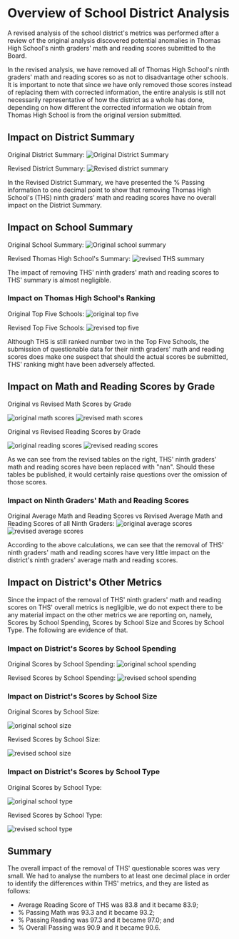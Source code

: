 # Overview of School District Analysis
A revised analysis of the school district's metrics was performed after a review of the original analysis discovered potential anomalies in Thomas High School's ninth graders' math and reading scores submitted to the Board. 

In the revised analysis, we have removed all of Thomas High School's ninth graders' math and reading scores so as not to disadvantage other schools. It is important to note that since we have only removed those scores instead of replacing them with corrected information, the entire analysis is still not necessarily representative of how the district as a whole has done, depending on how different the corrected information we obtain from Thomas High School is from the original version submitted.

## Impact on District Summary
Original District Summary:
![Original District Summary](https://github.com/hwaijiinlee/School_District_Analysis/blob/main/Resources/original_district_summary.png)

Revised District Summary:
![Revised district summary](https://github.com/hwaijiinlee/School_District_Analysis/blob/main/Resources/revised_district_summary.png)

In the Revised District Summary, we have presented the % Passing information to one decimal point to show that removing Thomas High School's (THS) ninth graders' math and reading scores have no overall impact on the District Summary.

## Impact on School Summary
Original School Summary:
![Original school summary](https://github.com/hwaijiinlee/School_District_Analysis/blob/main/Resources/original_per_school_summary.png)

Revised Thomas High School's Summary:
![revised THS summary](https://github.com/hwaijiinlee/School_District_Analysis/blob/main/Resources/revised_per_school_summary.png)

The impact of removing THS' ninth graders' math and reading scores to THS' summary is almost negligible.

### Impact on Thomas High School's Ranking
Original Top Five Schools:
![original top five](https://github.com/hwaijiinlee/School_District_Analysis/blob/main/Resources/original_top_five.png)

Revised Top Five Schools:
![revised top five](https://github.com/hwaijiinlee/School_District_Analysis/blob/main/Resources/revised_top_five.png)

Although THS is still ranked number two in the Top Five Schools, the submission of questionable data for their ninth graders' math and reading scores does make one suspect that should the actual scores be submitted, THS' ranking might have been adversely affected.

## Impact on Math and Reading Scores by Grade
Original vs Revised Math Scores by Grade

![original math scores](https://github.com/hwaijiinlee/School_District_Analysis/blob/main/Resources/original_math_scores_by_grade.png)
![revised math scores](https://github.com/hwaijiinlee/School_District_Analysis/blob/main/Resources/revised_math_scores_by_grade.png)

Original vs Revised Reading Scores by Grade

![original reading scores](https://github.com/hwaijiinlee/School_District_Analysis/blob/main/Resources/original_reading_scores_by_grade.png)
![revised reading scores](https://github.com/hwaijiinlee/School_District_Analysis/blob/main/Resources/revised_reading_scores_by_grade.png)

As we can see from the revised tables on the right, THS' ninth graders' math and reading scores have been replaced with "nan". Should these tables be published, it would certainly raise questions over the omission of those scores.

### Impact on Ninth Graders' Math and Reading Scores
Original Average Math and Reading Scores vs Revised Average Math and Reading Scores of all Ninth Graders:
![original average scores](https://github.com/hwaijiinlee/School_District_Analysis/blob/main/Resources/original_ninth_grade_scores.png)
![revised average scores](https://github.com/hwaijiinlee/School_District_Analysis/blob/main/Resources/revised_ninth_grade_scores.png)

According to the above calculations, we can see that the removal of THS' ninth graders' math and reading scores have very little impact on the district's ninth graders' average math and reading scores.

## Impact on District's Other Metrics
Since the impact of the removal of THS' ninth graders' math and reading scores on THS' overall metrics is negligible, we do not expect there to be any material impact on the other metrics we are reporting on, namely, Scores by School Spending, Scores by School Size and Scores by School Type. The following are evidence of that.

### Impact on District's Scores by School Spending
Original Scores by School Spending:
![original school spending](https://github.com/hwaijiinlee/School_District_Analysis/blob/main/Resources/original_scores_by_spending.png)

Revised Scores by School Spending:
![revised school spending](https://github.com/hwaijiinlee/School_District_Analysis/blob/main/Resources/revised_scores_by_spending.png)

### Impact on District's Scores by School Size
Original Scores by School Size:

![original school size](https://github.com/hwaijiinlee/School_District_Analysis/blob/main/Resources/original_scores_by_size.png)

Revised Scores by School Size:

![revised school size](https://github.com/hwaijiinlee/School_District_Analysis/blob/main/Resources/revised_scores_by_size.png)


### Impact on District's Scores by School Type
Original Scores by School Type:

![original school type](https://github.com/hwaijiinlee/School_District_Analysis/blob/main/Resources/original_scores_by_type.png)

Revised Scores by School Type:

![revised school type](https://github.com/hwaijiinlee/School_District_Analysis/blob/main/Resources/revised_scores_by_type.png)

## Summary
The overall impact of the removal of THS' questionable scores was very small. We had to analyse the numbers to at least one decimal place in order to identify the differences within THS' metrics, and they are listed as follows:
- Average Reading Score of THS was 83.8 and it became 83.9;
- % Passing Math was 93.3 and it became 93.2;
- % Passing Reading was 97.3 and it became 97.0; and
- % Overall Passing was 90.9 and it became 90.6.


